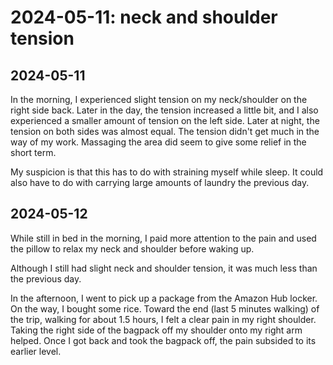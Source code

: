 # 2024-05-11: neck and shoulder tension

## 2024-05-11

In the morning, I experienced slight tension on my neck/shoulder on
the right side back. Later in the day, the tension increased a little
bit, and I also experienced a smaller amount of tension on the left
side. Later at night, the tension on both sides was almost equal. The
tension didn't get much in the way of my work. Massaging the area did
seem to give some relief in the short term.

My suspicion is that this has to do with straining myself while
sleep. It could also have to do with carrying large amounts of laundry
the previous day.

## 2024-05-12

While still in bed in the morning, I paid more attention to the pain
and used the pillow to relax my neck and shoulder before waking up.

Although I still had slight neck and shoulder tension, it was much
less than the previous day.

In the afternoon, I went to pick up a package from the Amazon Hub
locker. On the way, I bought some rice. Toward the end (last 5 minutes
walking) of the trip, walking for about 1.5 hours, I felt a clear pain
in my right shoulder. Taking the right side of the bagpack off my
shoulder onto my right arm helped. Once I got back and took the
bagpack off, the pain subsided to its earlier level.
